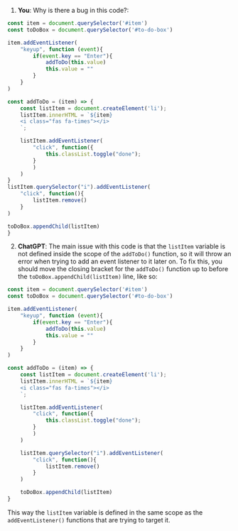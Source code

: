 1. **You**: Why is there a bug in this code?: 
```javascript
const item = document.querySelector('#item')
const toDoBox = document.querySelector('#to-do-box')

item.addEventListener(
    "keyup", function (event){
        if(event.key == "Enter"){
            addToDo(this.value)
            this.value = ""
        }
    }
) 

const addToDo = (item) => {
    const listItem = document.createElement('li');
    listItem.innerHTML = `${item}
    <i class="fas fa-times"></i>
    `;

    listItem.addEventListener(
        "click", function({
            this.classList.toggle("done");
        }
        )
    )
}
listItem.querySelector("i").addEventListener(
    "click", function(){
        listItem.remove()
    }
)

toDoBox.appendChild(listItem)
}
```
2. **ChatGPT**: The main issue with this code is that the `listItem` variable is not defined inside the scope of the `addToDo()` function, so it will throw an error when trying to add an event listener to it later on. To fix this, you should move the closing bracket for the `addToDo()` function up to before the `toDoBox.appendChild(listItem)` line, like so:

```javascript
const item = document.querySelector('#item')
const toDoBox = document.querySelector('#to-do-box')

item.addEventListener(
    "keyup", function (event){
        if(event.key == "Enter"){
            addToDo(this.value)
            this.value = ""
        }
    }
) 

const addToDo = (item) => {
    const listItem = document.createElement('li');
    listItem.innerHTML = `${item}
    <i class="fas fa-times"></i>
    `;

    listItem.addEventListener(
        "click", function({
            this.classList.toggle("done");
        }
        )
    )

    listItem.querySelector("i").addEventListener(
        "click", function(){
            listItem.remove()
        }
    )

    toDoBox.appendChild(listItem)
}
``` 

This way the `listItem` variable is defined in the same scope as the `addEventListener()` functions that are trying to target it.